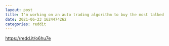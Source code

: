 ```yaml
--- 
layout: post 
title: I'm working on an auto trading algorithm to buy the most talked about coins in /r/cryptocurrency 
date: 2021-06-23 1624474262 
categories: reddit 
--- 
```

https://redd.it/o6hu7e